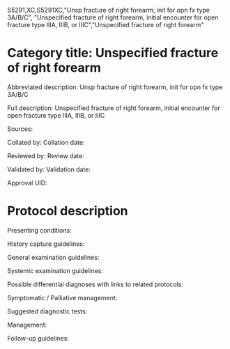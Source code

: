 S5291,XC,S5291XC,"Unsp fracture of right forearm, init for opn fx type 3A/B/C", "Unspecified fracture of right forearm, initial encounter for open fracture type IIIA, IIIB, or IIIC","Unspecified fracture of right forearm"
# Category title: Unspecified fracture of right forearm

Abbreviated description: Unsp fracture of right forearm, init for opn fx type 3A/B/C

Full description: Unspecified fracture of right forearm, initial encounter for open fracture type IIIA, IIIB, or IIIC

Sources:

Collated by:
Collation date:

Reviewed by:
Review date:

Validated by:
Validation date:

Approval UID:

# Protocol description

Presenting conditions:

History capture guidelines:

General examination guidelines:

Systemic examination guidelines:

Possible differential diagnoses with links to related protocols:

Symptomatic / Palliative management:

Suggested diagnostic tests:

Management:

Follow-up guidelines:
